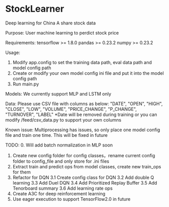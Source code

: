 # StockLearner
Deep learning for China A share stock data

Purpose:
User machine learning to perdict stock price

Requirements:
tensorflow >= 1.8.0
pandas >= 0.23.2
numpy >= 0.23.2

Usage:
1. Modify app.config to set the training data path, eval data path and model config path
2. Create or modify your own model config ini file and put it into the model config path
3. Run main.py

Models:
We currently support MLP and LSTM only

Data:
Please use CSV file with columns as below:
"DATE", "OPEN", "HIGH", "CLOSE", "LOW", "VOLUME", "PRICE_CHANGE", "P_CHANGE", "TURNOVER", "LABEL"
*Date will be removed during training
or you can modify /feed/csv_data.py to support your own columns

Known issue:
Multiprocessing has issues, so only place one model config file and train one time. This will be fixed in future

TODO:
0. Will add batch normalization in MLP soon
1. Create new config folder for config classes，rename current config folder to config_file and only store for .ini files
2. Extract train and predict ops from model classes, create new train_ops for them
3. Refactor for DQN
   3.1 Create config class for DQN
   3.2 Add double Q learning
   3.3 Add Duel DQN
   3.4 Add Prioritized Replay Buffer
   3.5 Add Tenorboard summary
   3.6 Add learning rate ops
4. Create A3C for deep reinforcement learning
5. Use eager execution to support TensorFlow2.0 in future


